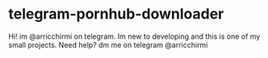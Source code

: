 # telegram-pornhub-downloader
Hi! im @arricchirmi on telegram. Im new to developing and this is one of my small projects.
Need help? dm me on telegram @arricchirmi 


